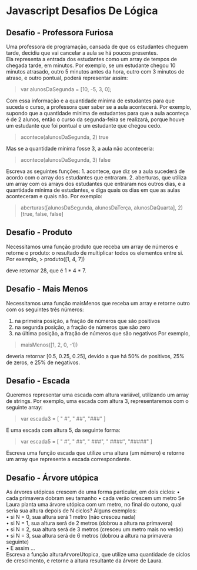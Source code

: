 # Javascript Desafios De Lógica

## Desafio - Professora Furiosa
Uma professora de programação, cansada de que os estudantes cheguem tarde, decidiu que vai cancelar a aula se há poucos presentes.  
Ela representa a entrada dos estudantes como um array de tempos de chegada tarde, em minutos. Por exemplo, se um estudante chegou 10 minutos atrasado, outro 5 minutos antes da hora, outro com 3 minutos de atraso, e outro pontual, poderá representar assim:
> var alunosDaSegunda = [10, -5, 3, 0];

Com essa informação e a quantidade mínima de estudantes para que suceda o curso, a professora quer saber se a aula acontecerá. Por exemplo, supondo que a quantidade mínima de estudantes para que a aula aconteça é de 2 alunos, então o curso da segunda-feira se realizará, porque houve um estudante que foi pontual e um estudante que chegou cedo.  
>acontece(alunosDaSegunda, 2) true

Mas se a quantidade mínima fosse 3, a aula não aconteceria:  
> acontece(alunosDaSegunda, 3) false

Escreva as seguintes funções:   1. acontece, que diz se a aula sucederá de acordo com o array dos estudantes que entraram.   2. aberturas, que utiliza um array com os arrays dos estudantes que entraram nos outros dias, e a quantidade mínima de estudantes, e diga quais os dias em que as aulas aconteceram e quais não. Por exemplo:  
> aberturas([alunosDaSegunda, alunosDaTerça, alunosDaQuarta], 2)
[true, false, false]

## Desafio - Produto
Necessitamos uma função produto que receba um array de números e retorne o produto: o resultado de multiplicar todos os elementos entre si.
Por exemplo, > produto([1, 4, 7]) 

deve retornar 28, que é 1 * 4 * 7.

## Desafio - Mais Menos
Necessitamos uma função maisMenos que receba um array e retorne outro com os seguintes três números:
1.	na primeira posição, a fração de números que são positivos
2.	na segunda posição, a fração de números que são zero
3.	na última posição, a fração de números que são negativos
Por exemplo, 
> maisMenos([1, 2, 0, -1])

deveria retornar [0.5, 0.25, 0.25], devido a que há 50% de positivos, 25% de zeros, e 25% de negativos.

## Desafio - Escada
Queremos representar uma escada com altura variável, utilizando um array de strings.
Por exemplo, uma escada com altura 3, representaremos com o seguinte array:
> var escada3 = [
 "  #",
 " ##",
 "###"
]

E uma escada com altura 5, da seguinte forma:
> var escada5 = [
 "    #",
 "   ##",
 "  ###",
 " ####",
 "#####"
]

Escreva uma função escada que utilize uma altura (um número) e retorne um array que represente a escada correspondente.

## Desafio - Árvore utópica
As árvores utópicas  crescem de uma forma particular, em dois ciclos:
•	cada primavera dobram seu tamanho
•	cada verão crescem um metro
Se Laura planta uma árvore utópica com um metro, no final do outono, qual seria sua altura depois de N ciclos?
Alguns exemplos:  
•	si N = 0, sua altura será 1 metro (não cresceu nada)  
•	si N = 1, sua altura será de 2 metros (dobrou a altura na primavera)  
•	si N = 2, sua altura será de 3 metros (cresceu um metro mais no verão)  
•	si N = 3, sua altura será de 6 metros (dobrou a altura na primavera seguinte)  
•	E assim ...  
Escreva a função alturaArvoreUtopica, que utilize uma quantidade de ciclos de crescimento, e retorne a altura resultante da árvore de Laura.
